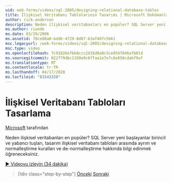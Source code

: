 ```yaml
---
uid: web-forms/videos/sql-2005/designing-relational-database-tables
title: İlişkisel Veritabanı Tablolarının Tasarımı | Microsoft Dokümanlar
author: rick-anderson
description: Neden ilişkisel veritabanları en popüler? SQL Server yeni başlayanlar birincil ve yabancı tuşları, tasarım ilişkisel veritabanı arasında ayrım öğreneceksiniz ...
ms.author: riande
ms.date: 03/29/2006
ms.assetid: f8ce88a0-bddb-4f29-8d87-b3af40fc5b61
msc.legacyurl: /web-forms/videos/sql-2005/designing-relational-database-tables
msc.type: video
ms.openlocfilehash: 7c91026efbb8ccc2d16d0a8c5ce854f846afb01d
ms.sourcegitcommit: 022f79dbc1350e0c6ffaa1e7e7c6e850cdabf9af
ms.translationtype: MT
ms.contentlocale: tr-TR
ms.lasthandoff: 04/17/2020
ms.locfileid: "81543320"
---
```

# <a name="designing-relational-database-tables"></a>İlişkisel Veritabanı Tabloları Tasarlama

[Microsoft](https://github.com/microsoft) tarafından

Neden ilişkisel veritabanları en popüler? SQL Server yeni başlayanlar birincil ve yabancı tuşları, tasarım ilişkisel veritabanı tabloları arasında ayrım ve normalleştirme kuralları ve de-normalleştirme hakkında bilgi edinmek öğreneceksiniz.

[&#9654; Videoyu izleyin (34 dakika)](https://channel9.msdn.com/Blogs/ASP-NET-Site-Videos/designing-relational-database-tables)

> [!div class="step-by-step"]
> [Önceki](more-about-column-data-types-and-other-properties.md)
> [Sonraki](manipulating-database-data.md)
